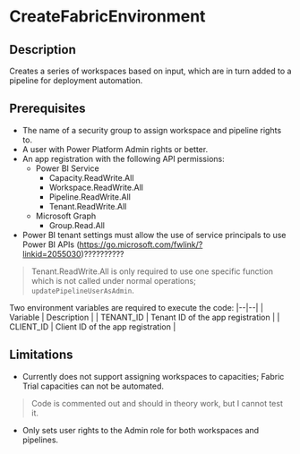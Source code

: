 # CreateFabricEnvironment

## Description

Creates a series of workspaces based on input, which are in turn added to a pipeline for deployment automation.

## Prerequisites

- The name of a security group to assign workspace and pipeline rights to.
- A user with Power Platform Admin rights or better.
- An app registration with the following API permissions:
  - Power BI Service
    - Capacity.ReadWrite.All
    - Workspace.ReadWrite.All
    - Pipeline.ReadWrite.All
    - Tenant.ReadWrite.All
  - Microsoft Graph
    - Group.Read.All
- Power BI tenant settings must allow the use of service principals to use Power BI APIs (<https://go.microsoft.com/fwlink/?linkid=2055030>)??????????

> Tenant.ReadWrite.All is only required to use one specific function which is not called under normal operations; `updatePipelineUserAsAdmin`.

Two environment variables are required to execute the code:
|--|--|
| Variable | Description |
| TENANT_ID | Tenant ID of the app registration |
| CLIENT_ID | Client ID of the app registration |

## Limitations

- Currently does not support assigning workspaces to capacities; Fabric Trial capacities can not be automated.
> Code is commented out and should in theory work, but I cannot test it.

- Only sets user rights to the Admin role for both workspaces and pipelines.
